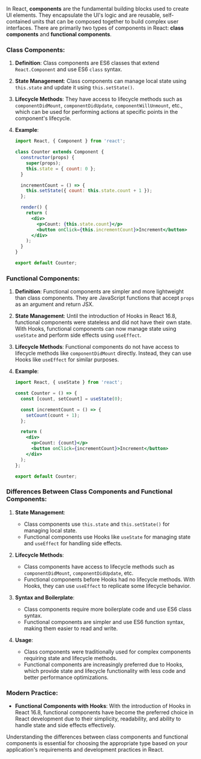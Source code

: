 In React, **components** are the fundamental building blocks used to create UI elements. They encapsulate the UI's logic and are reusable, self-contained units that can be composed together to build complex user interfaces. There are primarily two types of components in React: **class components** and **functional components**.

### Class Components:

1. **Definition**: Class components are ES6 classes that extend `React.Component` and use ES6 `class` syntax.

2. **State Management**: Class components can manage local state using `this.state` and update it using `this.setState()`.

3. **Lifecycle Methods**: They have access to lifecycle methods such as `componentDidMount`, `componentDidUpdate`, `componentWillUnmount`, etc., which can be used for performing actions at specific points in the component's lifecycle.

4. **Example**:

   ```jsx
   import React, { Component } from 'react';

   class Counter extends Component {
     constructor(props) {
       super(props);
       this.state = { count: 0 };
     }

     incrementCount = () => {
       this.setState({ count: this.state.count + 1 });
     };

     render() {
       return (
         <div>
           <p>Count: {this.state.count}</p>
           <button onClick={this.incrementCount}>Increment</button>
         </div>
       );
     }
   }

   export default Counter;
   ```

### Functional Components:

1. **Definition**: Functional components are simpler and more lightweight than class components. They are JavaScript functions that accept `props` as an argument and return JSX.

2. **State Management**: Until the introduction of Hooks in React 16.8, functional components were stateless and did not have their own state. With Hooks, functional components can now manage state using `useState` and perform side effects using `useEffect`.

3. **Lifecycle Methods**: Functional components do not have access to lifecycle methods like `componentDidMount` directly. Instead, they can use Hooks like `useEffect` for similar purposes.

4. **Example**:

   ```jsx
   import React, { useState } from 'react';

   const Counter = () => {
     const [count, setCount] = useState(0);

     const incrementCount = () => {
       setCount(count + 1);
     };

     return (
       <div>
         <p>Count: {count}</p>
         <button onClick={incrementCount}>Increment</button>
       </div>
     );
   };

   export default Counter;
   ```

### Differences Between Class Components and Functional Components:

1. **State Management**:
   - Class components use `this.state` and `this.setState()` for managing local state.
   - Functional components use Hooks like `useState` for managing state and `useEffect` for handling side effects.

2. **Lifecycle Methods**:
   - Class components have access to lifecycle methods such as `componentDidMount`, `componentDidUpdate`, etc.
   - Functional components before Hooks had no lifecycle methods. With Hooks, they can use `useEffect` to replicate some lifecycle behavior.

3. **Syntax and Boilerplate**:
   - Class components require more boilerplate code and use ES6 class syntax.
   - Functional components are simpler and use ES6 function syntax, making them easier to read and write.

4. **Usage**:
   - Class components were traditionally used for complex components requiring state and lifecycle methods.
   - Functional components are increasingly preferred due to Hooks, which provide state and lifecycle functionality with less code and better performance optimizations.

### Modern Practice:

- **Functional Components with Hooks**: With the introduction of Hooks in React 16.8, functional components have become the preferred choice in React development due to their simplicity, readability, and ability to handle state and side effects effectively.

Understanding the differences between class components and functional components is essential for choosing the appropriate type based on your application's requirements and development practices in React.